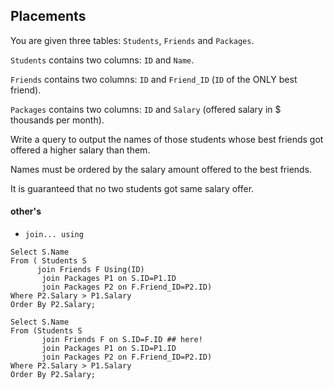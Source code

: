 ## Placements

You are given three tables: `Students`, `Friends` and `Packages`. 

`Students` contains two columns: `ID` and `Name`. 

`Friends` contains two columns: `ID` and `Friend_ID` (`ID` of the ONLY best friend). 

`Packages` contains two columns: `ID` and `Salary` (offered salary in $ thousands per month).

Write a query to output the names of those students whose best friends got offered a higher salary than them. 

Names must be ordered by the salary amount offered to the best friends. 

It is guaranteed that no two students got same salary offer.


#### other's
* `join... using`

```mysql
Select S.Name
From ( Students S 
      join Friends F Using(ID)
       join Packages P1 on S.ID=P1.ID
       join Packages P2 on F.Friend_ID=P2.ID)
Where P2.Salary > P1.Salary
Order By P2.Salary;
```

```mysql
Select S.Name
From (Students S 
       join Friends F on S.ID=F.ID ## here!
       join Packages P1 on S.ID=P1.ID
       join Packages P2 on F.Friend_ID=P2.ID)
Where P2.Salary > P1.Salary
Order By P2.Salary;
```
